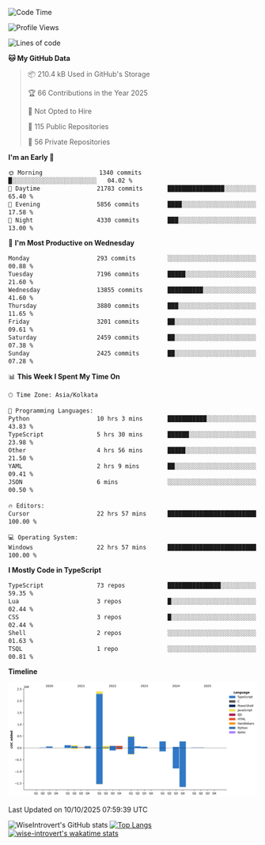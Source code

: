 <!--START_SECTION:waka-->
![Code Time](http://img.shields.io/badge/Code%20Time-4%2C370%20hrs%2032%20mins-blue)

![Profile Views](http://img.shields.io/badge/Profile%20Views-0-blue)

![Lines of code](https://img.shields.io/badge/From%20Hello%20World%20I%27ve%20Written-4.2%20million%20lines%20of%20code-blue)

**🐱 My GitHub Data** 

> 📦 210.4 kB Used in GitHub's Storage 
 > 
> 🏆 66 Contributions in the Year 2025
 > 
> 🚫 Not Opted to Hire
 > 
> 📜 115 Public Repositories 
 > 
> 🔑 56 Private Repositories 
 > 
**I'm an Early 🐤** 

```text
🌞 Morning                1340 commits        █░░░░░░░░░░░░░░░░░░░░░░░░   04.02 % 
🌆 Daytime                21783 commits       ████████████████░░░░░░░░░   65.40 % 
🌃 Evening                5856 commits        ████░░░░░░░░░░░░░░░░░░░░░   17.58 % 
🌙 Night                  4330 commits        ███░░░░░░░░░░░░░░░░░░░░░░   13.00 % 
```
📅 **I'm Most Productive on Wednesday** 

```text
Monday                   293 commits         ░░░░░░░░░░░░░░░░░░░░░░░░░   00.88 % 
Tuesday                  7196 commits        █████░░░░░░░░░░░░░░░░░░░░   21.60 % 
Wednesday                13855 commits       ██████████░░░░░░░░░░░░░░░   41.60 % 
Thursday                 3880 commits        ███░░░░░░░░░░░░░░░░░░░░░░   11.65 % 
Friday                   3201 commits        ██░░░░░░░░░░░░░░░░░░░░░░░   09.61 % 
Saturday                 2459 commits        ██░░░░░░░░░░░░░░░░░░░░░░░   07.38 % 
Sunday                   2425 commits        ██░░░░░░░░░░░░░░░░░░░░░░░   07.28 % 
```


📊 **This Week I Spent My Time On** 

```text
🕑︎ Time Zone: Asia/Kolkata

💬 Programming Languages: 
Python                   10 hrs 3 mins       ███████████░░░░░░░░░░░░░░   43.83 % 
TypeScript               5 hrs 30 mins       ██████░░░░░░░░░░░░░░░░░░░   23.98 % 
Other                    4 hrs 56 mins       █████░░░░░░░░░░░░░░░░░░░░   21.50 % 
YAML                     2 hrs 9 mins        ██░░░░░░░░░░░░░░░░░░░░░░░   09.41 % 
JSON                     6 mins              ░░░░░░░░░░░░░░░░░░░░░░░░░   00.50 % 

🔥 Editors: 
Cursor                   22 hrs 57 mins      █████████████████████████   100.00 % 

💻 Operating System: 
Windows                  22 hrs 57 mins      █████████████████████████   100.00 % 
```

**I Mostly Code in TypeScript** 

```text
TypeScript               73 repos            ███████████████░░░░░░░░░░   59.35 % 
Lua                      3 repos             █░░░░░░░░░░░░░░░░░░░░░░░░   02.44 % 
CSS                      3 repos             █░░░░░░░░░░░░░░░░░░░░░░░░   02.44 % 
Shell                    2 repos             ░░░░░░░░░░░░░░░░░░░░░░░░░   01.63 % 
TSQL                     1 repo              ░░░░░░░░░░░░░░░░░░░░░░░░░   00.81 % 
```



**Timeline**

![Lines of Code chart](https://raw.githubusercontent.com/wise-introvert/wise-introvert/master/assets/bar_graph.png)


 Last Updated on 10/10/2025 07:59:39 UTC
<!--END_SECTION:waka-->

![WiseIntrovert's GitHub stats](https://github-readme-stats.vercel.app/api?username=wise-introvert&count_private=true&show_icons=true)
[![Top Langs](https://github-readme-stats.vercel.app/api/top-langs/?username=wise-introvert&langs_count=10)](https://github.com/anuraghazra/github-readme-stats)
[![wise-introvert's wakatime stats](https://github-readme-stats.vercel.app/api/wakatime?username=wiseintrovert)](https://github.com/anuraghazra/github-readme-stats)
